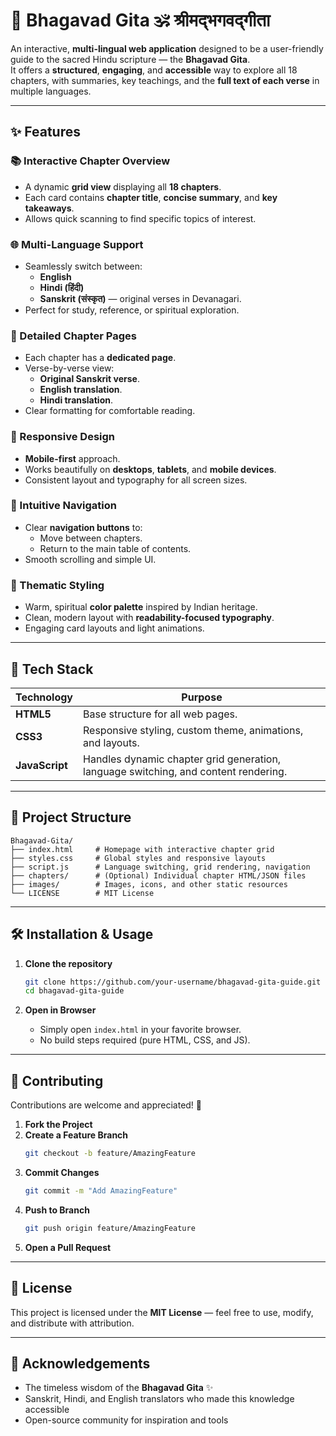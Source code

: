 # 📖 Bhagavad Gita 🕉️ श्रीमद्भगवद्गीता
An interactive, **multi-lingual web application** designed to be a user-friendly guide to the sacred Hindu scripture — the **Bhagavad Gita**.\
It offers a **structured**, **engaging**, and **accessible** way to explore all 18 chapters, with summaries, key teachings, and the **full text of each verse** in multiple languages.

---

## ✨ Features

### 📚 Interactive Chapter Overview

- A dynamic **grid view** displaying all **18 chapters**.
- Each card contains **chapter title**, **concise summary**, and **key takeaways**.
- Allows quick scanning to find specific topics of interest.

### 🌐 Multi-Language Support

- Seamlessly switch between:
  - **English**
  - **Hindi (हिंदी)**
  - **Sanskrit (संस्कृत)** — original verses in Devanagari.
- Perfect for study, reference, or spiritual exploration.

### 📖 Detailed Chapter Pages

- Each chapter has a **dedicated page**.
- Verse-by-verse view:
  - **Original Sanskrit verse**.
  - **English translation**.
  - **Hindi translation**.
- Clear formatting for comfortable reading.

### 📱 Responsive Design

- **Mobile-first** approach.
- Works beautifully on **desktops**, **tablets**, and **mobile devices**.
- Consistent layout and typography for all screen sizes.

### 🧭 Intuitive Navigation

- Clear **navigation buttons** to:
  - Move between chapters.
  - Return to the main table of contents.
- Smooth scrolling and simple UI.

### 🎨 Thematic Styling

- Warm, spiritual **color palette** inspired by Indian heritage.
- Clean, modern layout with **readability-focused typography**.
- Engaging card layouts and light animations.

---

## 🚀 Tech Stack

| Technology     | Purpose                                                                             |
| -------------- | ----------------------------------------------------------------------------------- |
| **HTML5**      | Base structure for all web pages.                                                   |
| **CSS3**       | Responsive styling, custom theme, animations, and layouts.                          |
| **JavaScript** | Handles dynamic chapter grid generation, language switching, and content rendering. |

---

## 📂 Project Structure

```
Bhagavad-Gita/
├── index.html     # Homepage with interactive chapter grid
├── styles.css     # Global styles and responsive layouts
├── script.js      # Language switching, grid rendering, navigation
├── chapters/      # (Optional) Individual chapter HTML/JSON files
├── images/        # Images, icons, and other static resources
└── LICENSE        # MIT License
```

---

## 🛠️ Installation & Usage

1. **Clone the repository**

   ```bash
   git clone https://github.com/your-username/bhagavad-gita-guide.git
   cd bhagavad-gita-guide
   ```

2. **Open in Browser**

   - Simply open `index.html` in your favorite browser.
   - No build steps required (pure HTML, CSS, and JS).

---

## 🤝 Contributing

Contributions are welcome and appreciated! 🙌

1. **Fork the Project**
2. **Create a Feature Branch**
   ```bash
   git checkout -b feature/AmazingFeature
   ```
3. **Commit Changes**
   ```bash
   git commit -m "Add AmazingFeature"
   ```
4. **Push to Branch**
   ```bash
   git push origin feature/AmazingFeature
   ```
5. **Open a Pull Request**

---

## 📜 License

This project is licensed under the **MIT License** — feel free to use, modify, and distribute with attribution.

---

## 🙏 Acknowledgements

- The timeless wisdom of the **Bhagavad Gita** ✨
- Sanskrit, Hindi, and English translators who made this knowledge accessible
- Open-source community for inspiration and tools

